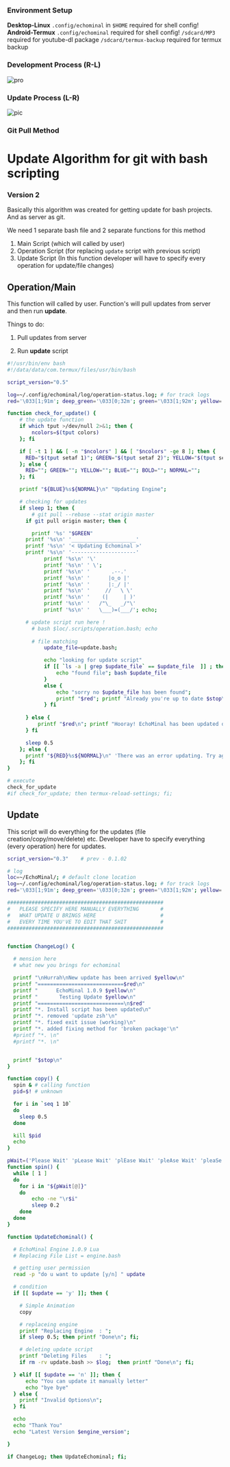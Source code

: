 
### Environment Setup
**Desktop-Linux**
`.config/echominal` in `$HOME` required for shell config!
**Android-Termux**
`.config/echominal` required for shell config!
`/sdcard/MP3` required for youtube-dl package
`/sdcard/termux-backup` required for termux backup

### Development Process (R-L)

![pro](images/development.png)

### Update Process (L-R)

![pic](images/update_process.png)

### Git Pull Method

# Update Algorithm for git with bash scripting

### Version 2

Basically this algorithm was created for getting update for bash projects. And as server as git. 

We need 1 separate bash file and 2 separate functions for this method

1. Main Script (which will called by user)
2. Operation Script (for replacing `update` script with previous script)
3. Update Script (In this function developer will have to specify every operation for update/file changes)

## Operation/Main 

This function will called by user. Function's will pull updates from server and then run **update**.

Things to do: 

 1. Pull updates from server 

 2. Run **update** script

```bash 
#!/usr/bin/env bash 
#!/data/data/com.termux/files/usr/bin/bash

script_version="0.5"

log=~/.config/echominal/log/operation-status.log; # for track logs
red='\033[1;91m'; deep_green='\033[0;32m'; green='\033[1;92m'; yellow='\033[1;93m'; blue='\033[1;94m'; white='\033[1;97m'; stop='\e[0m';

function check_for_update() {
	# the update function 
    if which tput >/dev/null 2>&1; then {
        ncolors=$(tput colors)
    }; fi

    if [ -t 1 ] && [ -n "$ncolors" ] && [ "$ncolors" -ge 8 ]; then {
      RED="$(tput setaf 1)"; GREEN="$(tput setaf 2)"; YELLOW="$(tput setaf 3)"; BLUE="$(tput setaf 4)"; BOLD="$(tput bold)"; NORMAL="$(tput sgr0)";
    }; else {
      RED=""; GREEN=""; YELLOW=""; BLUE=""; BOLD=""; NORMAL="";
    }; fi

    printf "${BLUE}%s${NORMAL}\n" "Updating Engine";

    # checking for updates
    if sleep 1; then {
		# git pull --rebase --stat origin master
	  if git pull origin master; then {

	    printf '%s' "$GREEN"
      printf '%s\n' '_____________________'
      printf '%s\n' '< Updating Echominal >'
      printf '%s\n' '---------------------'
			printf '%s\n' '\'
			printf '%s\n' ' \';
			printf '%s\n' '       .--.'
			printf '%s\n' '      |o_o |'
			printf '%s\n' '      |:_/ |'
			printf '%s\n' '     //   \ \'
			printf '%s\n' '    (|     | )'
			printf '%s\n' '   /"\_   _/"\'
			printf '%s\n' '   \___)=(___/'; echo;

      # update script run here !
 	  	# bash $loc/.scripts/operation.bash; echo
	  
	  	# file matching
			update_file=update.bash;

			echo "looking for update script"
			if [[ `ls -a | grep $update_file` == $update_file  ]] ; then {
				echo "found file"; bash $update_file
			}
			else {
				echo "sorry no $update_file has been found"; 
				printf "$red"; printf "Already you're up to date $stop\n"
			} fi
	  
	  } else {
	      printf "$red\n"; printf "Hooray! EchoMinal has been updated or at the current version.\n";
	  } fi

      sleep 0.5
    }; else {
      printf "${RED}%s${NORMAL}\n" 'There was an error updating. Try again later?'
    }; fi
}

# execute 
check_for_update
#if check_for_update; then termux-reload-settings; fi;
```

## Update

This script will do everything for the updates (file creation/copy/move/delete) etc. Developer have to specify everything (every operation) here for updates.

```bash
script_version="0.3"    # prev - 0.1.02

# log
loc=~/EchoMinal/; # default clone location
log=~/.config/echominal/log/operation-status.log; # for track logs
red='\033[1;91m'; deep_green='\033[0;32m'; green='\033[1;92m'; yellow='\033[1;93m'; blue='\033[1;94m'; white='\033[1;97m'; stop='\e[0m';

###################################################
#   PLEASE SPECIFY HERE MANUALLY EVERYTHING       #
#   WHAT UPDATE U BRINGS HERE                     #
#   EVERY TIME YOU'VE TO EDIT THAT SHIT           #
###################################################


function ChangeLog() {

  # mension here
  # what new you brings for echominal 

  printf "\nHurrah\nNew update has been arrived $yellow\n"
  printf "============================$red\n"
  printf "      EchoMinal 1.0.9 $yellow\n"
  printf "       Testing Update $yellow\n"
  printf "============================\n$red"
  printf "*. Install script has been updated\n"
  printf "*. removed 'update zsh'\n"
  printf "*. fixed exit issue (working)\n"
  printf "*. added fixing method for 'broken package'\n"
  #printf "*. \n"
  #printf "*. \n"


  printf "$stop\n"
}

function copy() {
  spin & # calling function
  pid=$! # unknown

  for i in `seq 1 10`
  do
    sleep 0.5
  done

  kill $pid
  echo
}

pWait=('Please Wait' 'pLease Wait' 'plEase Wait' 'pleAse Wait' 'pleaSe Wait' 'pleasE Wait' 'please Wait' 'please wAit' 'please waIt' 'please waiT')
function spin() {
  while [ 1 ]
  do
    for i in "${pWait[@]}"
    do
        echo -ne "\r$i"
        sleep 0.2
    done
  done
}

function UpdateEchominal() {

  # EchoMinal Engine 1.0.9 Lua
  # Replacing File List = engine.bash 

  # getting user permission
  read -p "do u want to update [y/n] " update

  # condition
  if [[ $update == 'y' ]]; then {

    # Simple Animation 
    copy

    # replaceing engine
    printf "Replacing Engine  : ";
    if sleep 0.5; then printf "Done\n"; fi;

    # deleting update script
    printf "Deleting Files    : ";
    if rm -rv update.bash >> $log;  then printf "Done\n"; fi;

  } elif [[ $update == 'n' ]]; then {
      echo "You can update it manually letter"
      echo "bye bye"
  } else {
    printf "Invalid Options\n";
  } fi

  echo
  echo "Thank You"
  echo "Latest Version $engine_version";

}

if ChangeLog; then UpdateEchominal; fi;
```

